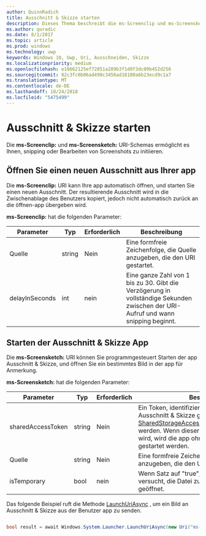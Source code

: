 ```yaml
---
author: QuinnRadich
title: Ausschnitt & Skizze starten
description: Dieses Thema beschreibt die ms-Screenclip und ms-Screensketch URI-Schemas. Ihre app kann diese URI-Schemas zum Starten der app Ausschnitt & Skizze oder einen neuen Ausschnitt Öffnen verwenden.
ms.author: quradic
ms.date: 8/1/2017
ms.topic: article
ms.prod: windows
ms.technology: uwp
keywords: Windows 10, Uwp, Uri, Ausschneiden, Skizze
ms.localizationpriority: medium
ms.openlocfilehash: e18662125ef72051a289b3f1d0f3dc09b452d256
ms.sourcegitcommit: 82c3fc0b06ad490c3456ad18180a6b23ecd9c1a7
ms.translationtype: MT
ms.contentlocale: de-DE
ms.lasthandoff: 10/24/2018
ms.locfileid: "5475499"
---
```

# <a name="launch-screen-snipping"></a>Ausschnitt & Skizze starten

Die **ms-Screenclip:** und **ms-Screensketch:** URI-Schemas ermöglicht es Ihnen, snipping oder Bearbeiten von Screenshots zu initiieren.

## <a name="open-a-new-snip-from-your-app"></a>Öffnen Sie einen neuen Ausschnitt aus Ihrer app

Die **ms-Screenclip:** URI kann Ihre app automatisch öffnen, und starten Sie einen neuen Ausschnitt. Der resultierende Ausschnitt wird in die Zwischenablage des Benutzers kopiert, jedoch nicht automatisch zurück an die öffnen-app übergeben wird.

**ms-Screenclip:** hat die folgenden Parameter:

| Parameter | Typ | Erforderlich | Beschreibung |
| --- | --- | --- | --- |
| Quelle | string | Nein | Eine formfreie Zeichenfolge, die Quelle anzugeben, die den URI gestartet. |
| delayInSeconds | int | nein | Eine ganze Zahl von 1 bis zu 30. Gibt die Verzögerung in vollständige Sekunden zwischen der URI-Aufruf und wann snipping beginnt. |

## <a name="launching-the-snip--sketch-app"></a>Starten der Ausschnitt & Skizze App

Die **ms-Screensketch:** URI können Sie programmgesteuert Starten der app Ausschnitt & Skizze, und öffnen Sie ein bestimmtes Bild in der app für Anmerkung.

**ms-Screensketch:** hat die folgenden Parameter:

| Parameter | Typ | Erforderlich | Beschreibung |
| --- | --- | --- | --- |
| sharedAccessToken | string | Nein | Ein Token, identifizieren die Datei in der app Ausschnitt & Skizze geöffnet. Aus [SharedStorageAccessManager.AddFile](https://docs.microsoft.com/uwp/api/windows.applicationmodel.datatransfer.sharedstorageaccessmanager.addfile)abgerufen werden. Wenn dieser Parameter ausgelassen wird, wird die app ohne Öffnen der Datei gestartet werden. |
| Quelle | string | Nein | Eine formfreie Zeichenfolge, die Quelle anzugeben, die den URI gestartet. |
| isTemporary | bool | nein | Wenn Satz auf "true", Bildschirmskizzen versucht, die Datei zu löschen, nachdem sie geöffnet. |

Das folgende Beispiel ruft die Methode [LaunchUriAsync](https://docs.microsoft.com/uwp/api/Windows.System.Launcher#Windows_System_Launcher_LaunchUriAsync_Windows_Foundation_Uri_) , um ein Bild an Ausschnitt & Skizze aus der Benutzer app zu senden.

```csharp

bool result = await Windows.System.Launcher.LaunchUriAsync(new Uri("ms-screensketch:edit?source=MyApp&isTemporary=false&sharedAccessToken=2C37ADDA-B054-40B5-8B38-11CED1E1A2D"));

```